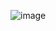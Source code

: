 ![image](https://github.com/ThePuccaPl/NSO-discord-theme/assets/54645980/ba98bed1-c0d8-4484-a54e-2db92c5fb096)
